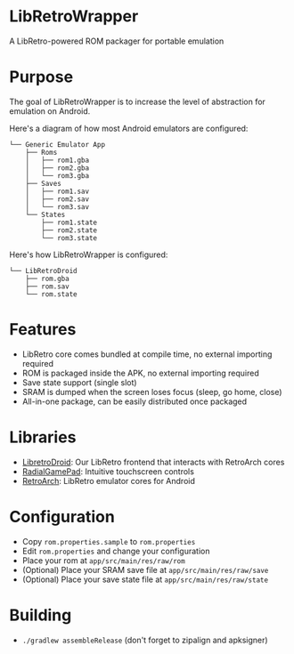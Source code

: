 # LibRetroWrapper
A LibRetro-powered ROM packager for portable emulation

# Purpose
The goal of LibRetroWrapper is to increase the level of abstraction for emulation on Android.

Here's a diagram of how most Android emulators are configured:

```
└── Generic Emulator App
    ├── Roms
    │   ├── rom1.gba
    │   ├── rom2.gba
    │   └── rom3.gba
    ├── Saves
    │   ├── rom1.sav
    │   ├── rom2.sav
    │   └── rom3.sav
    └── States
        ├── rom1.state
        ├── rom2.state
        └── rom3.state
```

Here's how LibRetroWrapper is configured:

```
└── LibRetroDroid
    ├── rom.gba
    ├── rom.sav
    └── rom.state
```

# Features
- LibRetro core comes bundled at compile time, no external importing required
- ROM is packaged inside the APK, no external importing required
- Save state support (single slot)
- SRAM is dumped when the screen loses focus (sleep, go home, close)
- All-in-one package, can be easily distributed once packaged

# Libraries
- [LibretroDroid](https://github.com/Swordfish90/LibretroDroid): Our LibRetro frontend that interacts with RetroArch cores
- [RadialGamePad](https://github.com/Swordfish90/RadialGamePad): Intuitive touchscreen controls
- [RetroArch](http://buildbot.libretro.com/nightly/): LibRetro emulator cores for Android

# Configuration
- Copy `rom.properties.sample` to `rom.properties`
- Edit `rom.properties` and change your configuration
- Place your rom at `app/src/main/res/raw/rom`
- (Optional) Place your SRAM save file at `app/src/main/res/raw/save`
- (Optional) Place your save state file at `app/src/main/res/raw/state`

# Building
- `./gradlew assembleRelease` (don't forget to zipalign and apksigner)
